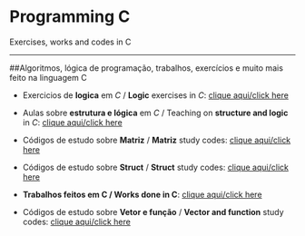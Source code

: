 # Programming C
  Exercises, works and codes in C
***
##Algoritmos, lógica de programação, trabalhos, exercícios e muito mais feito na linguagem C

+ Exercicios de **logica** em *C* / **Logic** exercises in *C*: [clique aqui/click here](https://github.com/LeonardoReisAmorim/Programming-C/tree/master/atividades%20resolvidas)

+ Aulas sobre **estrutura e lógica** em *C* / Teaching on **structure and logic** in *C*: [clique aqui/click here](https://github.com/LeonardoReisAmorim/Programming-C/tree/master/aulas%20programa%C3%A7%C3%A3o%20c) 

+ Códigos de estudo sobre **Matriz** / **Matriz** study codes: [clique aqui/click here](https://github.com/LeonardoReisAmorim/Programming-C/tree/master/matriz) 

+ Códigos de estudo sobre **Struct** / **Struct** study codes:  [clique aqui/click here](https://github.com/LeonardoReisAmorim/Programming-C/tree/master/struct)  

+ **Trabalhos feitos em C / Works done in C**: [clique aqui/click here](https://github.com/LeonardoReisAmorim/Programming-C/tree/master/trabalhos%20em%20c) 

+ Códigos de estudo sobre **Vetor e função** / **Vector and function** study codes: [clique aqui/click here](https://github.com/LeonardoReisAmorim/Programming-C/tree/master/vetor%20e%20funcao)  
